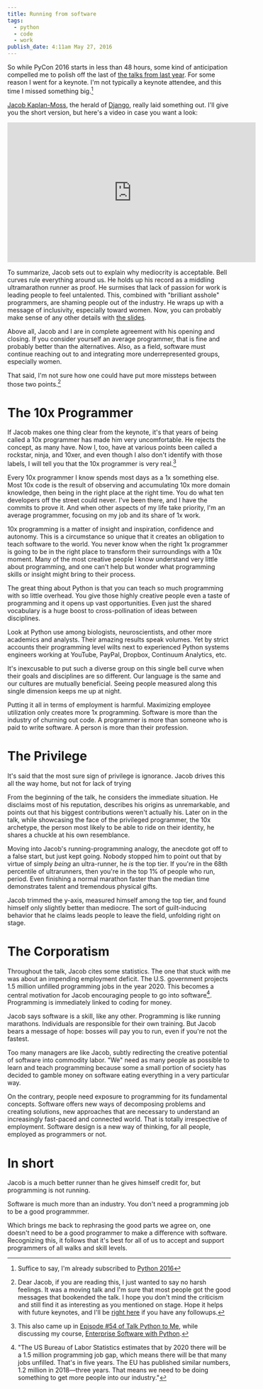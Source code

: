 ```yaml
---
title: Running from software
tags:
  - python
  - code
  - work
publish_date: 4:11am May 27, 2016
---
```


So while PyCon 2016 starts in less than 48 hours, some kind of
anticipation compelled me to polish off the last of
[the talks from last year][pycon_2015]. For some reason I went for a
keynote. I'm not typically a keynote attendee, and this time I missed
something big.[^pycon2016]

[^pycon2016]: Suffice to say, I'm already subscribed to [Python 2016][pycon_2016]

[pycon_2015]: https://www.youtube.com/channel/UCgxzjK6GuOHVKR_08TT4hJQ
[pycon_2016]: https://www.youtube.com/channel/UCwTD5zJbsQGJN75MwbykYNw

[Jacob Kaplan-Moss][jacobian], the herald of [Django][django], really
laid something out. I'll give you the short version, but here's a
video in case you want a look:

[jacobian]: https://twitter.com/jacobian
[django]: https://www.djangoproject.com/

<iframe width="560" height="315"
src="https://www.youtube.com/embed/hIJdFxYlEKE" frameborder="0"
allowfullscreen></iframe>

To summarize, Jacob sets out to explain why mediocrity is acceptable.
Bell curves rule everything around us. He holds up his record as a
middling ultramarathon runner as proof. He surmises that lack of
passion for work is leading people to feel untalented. This, combined
with "brilliant asshole" programmers, are shaming people out of the
industry. He wraps up with a message of inclusivity, especially toward
women. Now, you can probably make sense of any other details with
[the slides](/uploads/jacobian_pycon2015.pdf).

Above all, Jacob and I are in complete agreement with his opening and
closing. If you consider yourself an average programmer, that is fine
and probably better than the alternatives. Also, as a field, software
must continue reaching out to and integrating more underrepresented
groups, especially women.

That said, I'm not sure how one could have put more missteps between
those two points.[^1]

[^1]: Dear Jacob, if you are reading this, I just wanted to say no
      harsh feelings. It was a moving talk and I'm sure that most
      people got the good messages that bookended the talk. I hope you
      don't mind the criticism and still find it as interesting as you
      mentioned on stage. Hope it helps with future keynotes, and I'll
      be [right here](https://twitter.com/mhashemi) if you have any
      followups.

# The 10x Programmer

If Jacob makes one thing clear from the keynote, it's that years of
being called a 10x programmer has made him very uncomfortable. He
rejects the concept, as many have. Now I, too, have at various points
been called a rockstar, ninja, and 10xer, and even though I also don't
identify with those labels, I will tell you that the 10x programmer is
very real.[^tptm]

[^tptm]: This also came up in [Episode #54 of Talk Python to Me][ep54], while
         discussing my course, [Enterprise Software with Python][esp].

[ep54]: https://talkpython.fm/episodes/show/54/enterprise-software-with-python
[esp]: shop.oreilly.com/product/0636920047346.do

Every 10x programmer I know spends most days as a 1x something
else. Most 10x code is the result of observing and accumulating 10x
more domain knowledge, then being in the right place at the right
time. You do what ten developers off the street could never. I've been
there, and I have the commits to prove it. And when other aspects of
my life take priority, I'm an average programmer, focusing on my job
and its share of 1x work.

10x programming is a matter of insight and inspiration, confidence and
autonomy. This is a circumstance so unique that it creates an
obligation to teach software to the world. You never know when the
right 1x programmer is going to be in the right place to transform
their surroundings with a 10x moment. Many of the most creative people
I know understand very little about programming, and one can't help
but wonder what programming skills or insight might bring to their
process.

The great thing about Python is that you can teach so much programming
with so little overhead. You give those highly creative people even a
taste of programming and it opens up vast opportunities. Even just the
shared vocabulary is a huge boost to cross-pollination of ideas
between disciplines.

Look at Python use among biologists, neuroscientists, and other more
academics and analysts. Their amazing results speak volumes. Yet by
strict accounts their programming level wilts next to experienced
Python systems engineers working at YouTube, PayPal, Dropbox,
Continuum Analytics, etc.

It's inexcusable to put such a diverse group on this single bell curve
when their goals and disciplines are so different. Our language is the
same and our cultures are mutually beneficial. Seeing people measured
along this single dimension keeps me up at night.

Putting it all in terms of employment is harmful. Maximizing employee
utilization only creates more 1x programming. Software is more than
the industry of churning out code. A programmer is more than someone
who is paid to write software. A person is more than their profession.

<!-- * Physical tasks like labor and exercise are infinitely more
  quantifiable than programming tasks. -->

# The Privilege

It's said that the most sure sign of privilege is ignorance. Jacob
drives this all the way home, but not for lack of trying

From the beginning of the talk, he considers the immediate
situation. He disclaims most of his reputation, describes his origins
as unremarkable, and points out that his biggest contributions weren't
actually his. Later on in the talk, while showcasing the face of the
privileged programmer, the 10x archetype, the person most likely to be
able to ride on their identity, he shares a chuckle at his own
resemblance.

Moving into Jacob's running-programming analogy, the anecdote got off
to a false start, but just kept going. Nobody stopped him to point out
that by virtue of simply *being* an ultra-runner, he *is* the top
tier. If you're in the 68th percentile of ultrarunners, then you're in
the top 1% of people who run, period. Even finishing a normal marathon
faster than the median time demonstrates talent and tremendous
physical gifts.

Jacob trimmed the y-axis, measured himself among the top tier, and
found himself only slightly better than mediocre. The sort of
guilt-inducing behavior that he claims leads people to leave the
field, unfolding right on stage.

# The Corporatism

Throughout the talk, Jacob cites some statistics. The one that stuck
with me was about an impending employment deficit. The U.S. government
projects 1.5 million unfilled programming jobs in the year 2020. This
becomes a central motivation for Jacob encouraging people to go into
software[^3]. Programming is immediately linked to coding for money.

Jacob says software is a skill, like any other. Programming is like
running marathons. Individuals are responsible for their own
training. But Jacob bears a message of hope: bosses will pay you to
run, even if you're not the fastest.

Too many managers are like Jacob, subtly redirecting the creative
potential of software into commodity labor. "We" need as many people
as possible to learn and teach programming because some a small
portion of society has decided to gamble money on software eating
everything in a very particular way.

On the contrary, people need exposure to programming for its
fundamental concepts. Software offers new ways of decomposing problems and
creating solutions, new approaches that are necessary to understand an
increasingly fast-paced and connected world. That is totally
irrespective of employment. Software design is a new way of thinking,
for all people, employed as programmers or not.

[^3]: "The US Bureau of Labor Statistics estimates that by 2020 there
      will be a 1.5 million programming job gap, which means there
      will be that many jobs unfilled. That's in five years. The EU
      has published similar numbers, 1.2 million in 2018—three
      years. That means we need to be doing something to get more
      people into our industry."

# In short

Jacob is a much better runner than he gives himself credit for, but
programming is not running.

Software is much more than an industry. You don't need a programming
job to be a good programmmer.

Which brings me back to rephrasing the good parts we agree on, one
doesn't need to be a good programmer to make a difference with
software. Recognizing this, it follows that it's best for all of us to
accept and support programmers of all walks and skill levels.

[pycon_2016]: https://www.youtube.com/channel/UCwTD5zJbsQGJN75MwbykYNw
